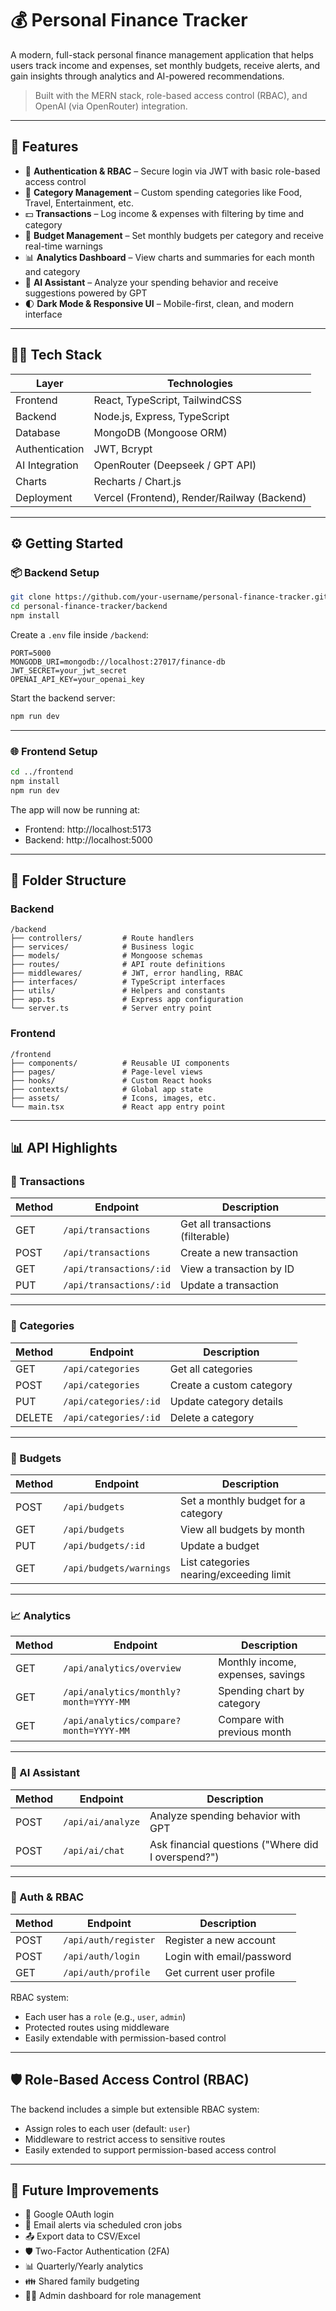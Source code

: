 # 💰 Personal Finance Tracker

A modern, full-stack personal finance management application that helps users track income and expenses, set monthly budgets, receive alerts, and gain insights through analytics and AI-powered recommendations.

> Built with the MERN stack, role-based access control (RBAC), and OpenAI (via OpenRouter) integration.

---

## 🌟 Features

- 🔐 **Authentication & RBAC** – Secure login via JWT with basic role-based access control
- 📂 **Category Management** – Custom spending categories like Food, Travel, Entertainment, etc.
- 💵 **Transactions** – Log income & expenses with filtering by time and category
- 🎯 **Budget Management** – Set monthly budgets per category and receive real-time warnings
- 📊 **Analytics Dashboard** – View charts and summaries for each month and category
- 🤖 **AI Assistant** – Analyze your spending behavior and receive suggestions powered by GPT
- 🌓 **Dark Mode & Responsive UI** – Mobile-first, clean, and modern interface

---

## 🧑‍💻 Tech Stack

| Layer          | Technologies                                |
| -------------- | ------------------------------------------- |
| Frontend       | React, TypeScript, TailwindCSS              |
| Backend        | Node.js, Express, TypeScript                |
| Database       | MongoDB (Mongoose ORM)                      |
| Authentication | JWT, Bcrypt                                 |
| AI Integration | OpenRouter (Deepseek / GPT API)             |
| Charts         | Recharts / Chart.js                         |
| Deployment     | Vercel (Frontend), Render/Railway (Backend) |

---

## ⚙️ Getting Started

### 📦 Backend Setup

```bash
git clone https://github.com/your-username/personal-finance-tracker.git
cd personal-finance-tracker/backend
npm install
```

Create a `.env` file inside `/backend`:

```env
PORT=5000
MONGODB_URI=mongodb://localhost:27017/finance-db
JWT_SECRET=your_jwt_secret
OPENAI_API_KEY=your_openai_key
```

Start the backend server:

```bash
npm run dev
```

---

### 🌐 Frontend Setup

```bash
cd ../frontend
npm install
npm run dev
```

The app will now be running at:

- Frontend: http://localhost:5173
- Backend: http://localhost:5000

---

## 📁 Folder Structure

### Backend

```
/backend
├── controllers/         # Route handlers
├── services/            # Business logic
├── models/              # Mongoose schemas
├── routes/              # API route definitions
├── middlewares/         # JWT, error handling, RBAC
├── interfaces/          # TypeScript interfaces
├── utils/               # Helpers and constants
├── app.ts               # Express app configuration
└── server.ts            # Server entry point
```

### Frontend

```
/frontend
├── components/          # Reusable UI components
├── pages/               # Page-level views
├── hooks/               # Custom React hooks
├── contexts/            # Global app state
├── assets/              # Icons, images, etc.
└── main.tsx             # React app entry point
```

---

## 📊 API Highlights

### 🔁 Transactions

| Method | Endpoint                | Description                       |
| ------ | ----------------------- | --------------------------------- |
| GET    | `/api/transactions`     | Get all transactions (filterable) |
| POST   | `/api/transactions`     | Create a new transaction          |
| GET    | `/api/transactions/:id` | View a transaction by ID          |
| PUT    | `/api/transactions/:id` | Update a transaction              |

---

### 📂 Categories

| Method | Endpoint              | Description              |
| ------ | --------------------- | ------------------------ |
| GET    | `/api/categories`     | Get all categories       |
| POST   | `/api/categories`     | Create a custom category |
| PUT    | `/api/categories/:id` | Update category details  |
| DELETE | `/api/categories/:id` | Delete a category        |

---

### 🎯 Budgets

| Method | Endpoint                | Description                             |
| ------ | ----------------------- | --------------------------------------- |
| POST   | `/api/budgets`          | Set a monthly budget for a category     |
| GET    | `/api/budgets`          | View all budgets by month               |
| PUT    | `/api/budgets/:id`      | Update a budget                         |
| GET    | `/api/budgets/warnings` | List categories nearing/exceeding limit |

---

### 📈 Analytics

| Method | Endpoint                               | Description                       |
| ------ | -------------------------------------- | --------------------------------- |
| GET    | `/api/analytics/overview`              | Monthly income, expenses, savings |
| GET    | `/api/analytics/monthly?month=YYYY-MM` | Spending chart by category        |
| GET    | `/api/analytics/compare?month=YYYY-MM` | Compare with previous month       |

---

### 🤖 AI Assistant

| Method | Endpoint          | Description                                        |
| ------ | ----------------- | -------------------------------------------------- |
| POST   | `/api/ai/analyze` | Analyze spending behavior with GPT                 |
| POST   | `/api/ai/chat`    | Ask financial questions ("Where did I overspend?") |

---

### 🔐 Auth & RBAC

| Method | Endpoint             | Description               |
| ------ | -------------------- | ------------------------- |
| POST   | `/api/auth/register` | Register a new account    |
| POST   | `/api/auth/login`    | Login with email/password |
| GET    | `/api/auth/profile`  | Get current user profile  |

RBAC system:

- Each user has a `role` (e.g., `user`, `admin`)
- Protected routes using middleware
- Easily extendable with permission-based control

---

## 🛡️ Role-Based Access Control (RBAC)

The backend includes a simple but extensible RBAC system:

- Assign roles to each user (default: `user`)
- Middleware to restrict access to sensitive routes
- Easily extended to support permission-based access control

---

## 📌 Future Improvements

- 🔄 Google OAuth login
- 🔔 Email alerts via scheduled cron jobs
- 📤 Export data to CSV/Excel
- 🛡️ Two-Factor Authentication (2FA)
- 📊 Quarterly/Yearly analytics
- 👪 Shared family budgeting
- 🧑‍💼 Admin dashboard for role management
